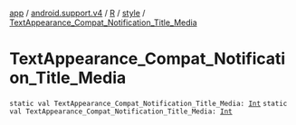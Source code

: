 [app](../../../index.md) / [android.support.v4](../../index.md) / [R](../index.md) / [style](index.md) / [TextAppearance_Compat_Notification_Title_Media](.)

# TextAppearance_Compat_Notification_Title_Media

`static val TextAppearance_Compat_Notification_Title_Media: `[`Int`](https://kotlinlang.org/api/latest/jvm/stdlib/kotlin/-int/index.html)
`static val TextAppearance_Compat_Notification_Title_Media: `[`Int`](https://kotlinlang.org/api/latest/jvm/stdlib/kotlin/-int/index.html)